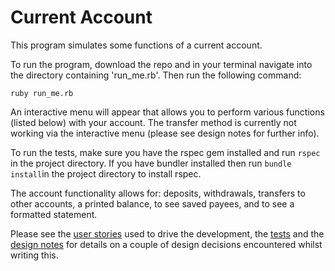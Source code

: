 # Current Account

This program simulates some functions of a current account.

To run the program, download the repo and in your terminal navigate into the directory containing 'run_me.rb'. Then run the following command:

`ruby run_me.rb`

An interactive menu will appear that allows you to perform various functions (listed below) with your account. The transfer method is currently not working via the interactive menu (please see design notes for further info).

To run the tests, make sure you have the rspec gem installed and run `rspec` in the project directory. If you have bundler installed then run `bundle install`in the project directory to install rspec.

The account functionality allows for: deposits, withdrawals, transfers to other accounts, a printed balance, to see saved payees, and to see a formatted statement.

Please see the [user stories](https://github.com/roryai/current_account/blob/master/current_account/user_stories.md) used to drive the development, the [tests](https://github.com/roryai/current_account/tree/master/current_account/spec) and the [design notes](https://github.com/roryai/current_account/blob/master/current_account/design_notes.md) for details on a couple of design decisions encountered whilst writing this.
